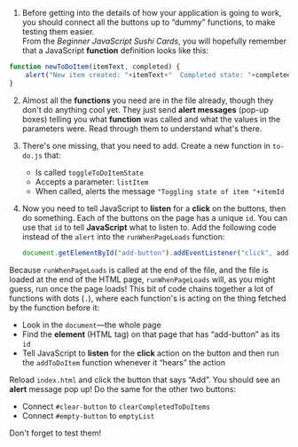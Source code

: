 1. Before getting into the details of how your application is going to work, you should connect all the buttons up to “dummy” functions, to make testing them easier.  
  From the *Beginner JavaScript Sushi Cards*, you will hopefully remember that a JavaScript **function** definition looks like this:
  ```JavaScript
  function newToDoItem(itemText, completed) {
      alert("New item created: "+itemText+"  Completed state: "+completed);
  }
  ```

2. Almost all the **functions** you need are in the file already, though they don't do anything cool yet. They just send **alert messages** (pop-up boxes) telling you what **function** was called and what the values in the parameters were. Read through them to understand what's there. 

3. There's one missing, that you need to add. Create a new function in `to-do.js` that:
    * Is called `toggleToDoItemState`
    * Accepts a parameter: `listItem`
    * When called, alerts the message `"Toggling state of item "+itemId`

4. Now you need to tell JavaScript to **listen** for a **click** on the buttons, then do something. Each of the buttons on the page has a unique `id`. You can use that `id` to tell **JavaScript** what to listen to. Add the following code instead of the `alert` into the `runWhenPageLoads` function:
    ```JavaScript
    document.getElementById("add-button").addEventListener("click", addToDoItem)
    ```
  Because `runWhenPageLoads` is called at the end of the file, and the file is loaded at the end of the HTML page, `runWhenPageLoads` will, as you might guess, run once the page loads! This bit of code chains together a lot of functions with dots (`.`), where each function's is acting on the thing fetched by the function before it:

  * Look in the `document`—the whole page
  * Find the **element** (HTML tag) on that page that has “add-button” as its `id`
  * Tell JavaScript to **listen** for the **click** action on the button and then run the `addToDoItem` function whenever it “hears” the action  

  Reload `index.html` and click the button that says “Add”. You should see an **alert** message pop up!
  Do the same for the other two buttons:

  * Connect `#clear-button` to `clearCompletedToDoItems`
  * Connect `#empty-button` to `emptyList`

  Don't forget to test them!
